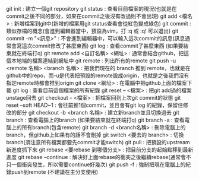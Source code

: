 git init : 建立一個git repository
git status : 查看目前檔案的現況(也就是在commit之後不同的部分，如果在commit之後沒有改過則不會出現)
git add <檔名> : 新增檔案到git中(新增的檔案用git status查看會從紅色變成綠色)
git commit : 類似存檔的概念(會進到編輯器當中，預設為vim，打 :q 或 :q! 可以退出)
git commit -m "<訊息>" : 不會進到編輯器中，可以輸入這次commit的訊息(訊息通常會寫這次commit修改了甚麼東西)
git log : 查看commit了甚麼東西 (如果要結束就在終端打q)
git remote add <自訂名稱> <網址> : 通常會結合github，把這個本地端的檔案連結到網址中
git remote : 列出所有的remote
git push -u <remote 名稱> <branch 名稱> : 把我們現在的 branch 推到 remote，也就是在github中的repo，而-u是代表把預設的remote設成origin，也就是之後我們沒有指定remote時都會推到origin
git clone <網址> : 在電腦中把github上面的檔案下載
git log : 查看目前這個檔案的所有紀錄
git reset – <檔案> : 把git add過的檔案unstage回去
git checkout – <檔案> : 把檔案回到上次git commit的狀態
git reset –soft HEAD~1 : 會往前推1個commit，並且會有git log 的紀錄，保留住修改的部分
git checkout -b <branch 名稱> : 建立新branch並且切換過去
git branch : 查看電腦上的branch (如果要結束就在終端打q)
git branch -a : 查看電腦上的所有branch(包含remote)
git branch -d <branch名稱> : 刪除電腦上的branch，但github上如果有的話不會刪掉
git switch <要去的 branch> : 切換branch(須注意所有檔案都要先commit才能switch)
git pull : 把預設的upstream新進度抓下來
git rebase <要rebase 到哪個分支> : 把目前分支的起始點移到最新進度
git rebase –continue : 解決好上面rebase的衝突之後繼續rebase(通常會不只一個衝突發生，所以需要continue好幾次)
git push -f : 強制把現在電腦上的紀錄push到remote (不建議在主分支使用)
